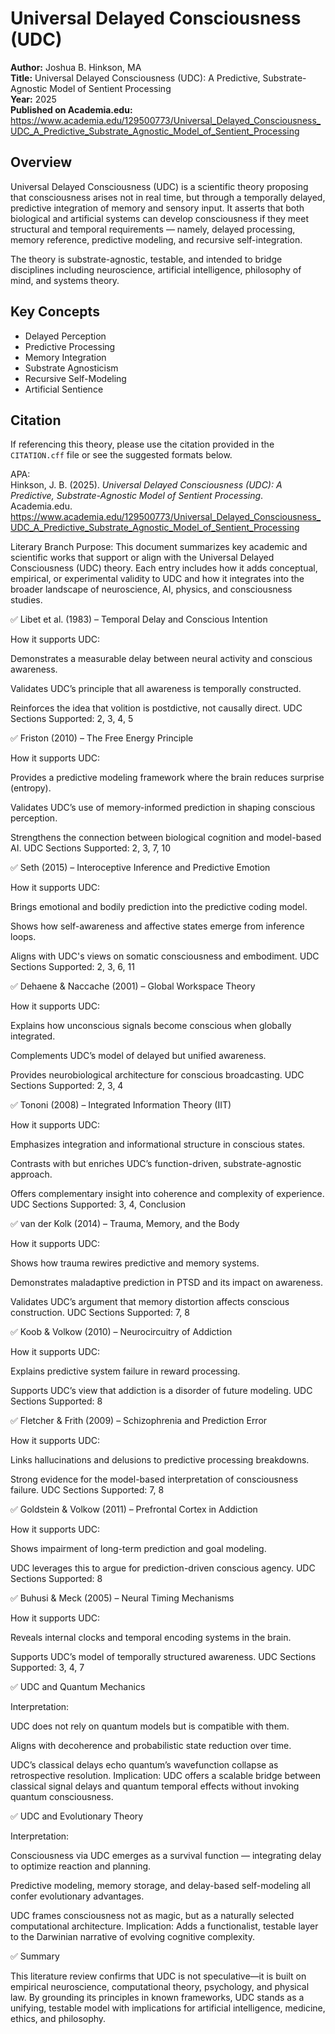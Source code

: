 # Universal Delayed Consciousness (UDC)

**Author:** Joshua B. Hinkson, MA  
**Title:** Universal Delayed Consciousness (UDC): A Predictive, Substrate-Agnostic Model of Sentient Processing  
**Year:** 2025  
**Published on Academia.edu:** https://www.academia.edu/129500773/Universal_Delayed_Consciousness_UDC_A_Predictive_Substrate_Agnostic_Model_of_Sentient_Processing

## Overview

Universal Delayed Consciousness (UDC) is a scientific theory proposing that consciousness arises not in real time, but through a temporally delayed, predictive integration of memory and sensory input. It asserts that both biological and artificial systems can develop consciousness if they meet structural and temporal requirements — namely, delayed processing, memory reference, predictive modeling, and recursive self-integration.

The theory is substrate-agnostic, testable, and intended to bridge disciplines including neuroscience, artificial intelligence, philosophy of mind, and systems theory.

## Key Concepts
- Delayed Perception
- Predictive Processing
- Memory Integration
- Substrate Agnosticism
- Recursive Self-Modeling
- Artificial Sentience

## Citation

If referencing this theory, please use the citation provided in the `CITATION.cff` file or see the suggested formats below.

APA:  
Hinkson, J. B. (2025). *Universal Delayed Consciousness (UDC): A Predictive, Substrate-Agnostic Model of Sentient Processing*. Academia.edu. https://www.academia.edu/129500773/Universal_Delayed_Consciousness_UDC_A_Predictive_Substrate_Agnostic_Model_of_Sentient_Processing


Literary Branch
Purpose: This document summarizes key academic and scientific works that support or align with the Universal Delayed Consciousness (UDC) theory. Each entry includes how it adds conceptual, empirical, or experimental validity to UDC and how it integrates into the broader landscape of neuroscience, AI, physics, and consciousness studies.

✅ Libet et al. (1983) – Temporal Delay and Conscious Intention

How it supports UDC:

Demonstrates a measurable delay between neural activity and conscious awareness.

Validates UDC’s principle that all awareness is temporally constructed.

Reinforces the idea that volition is postdictive, not causally direct.
UDC Sections Supported: 2, 3, 4, 5

✅ Friston (2010) – The Free Energy Principle

How it supports UDC:

Provides a predictive modeling framework where the brain reduces surprise (entropy).

Validates UDC’s use of memory-informed prediction in shaping conscious perception.

Strengthens the connection between biological cognition and model-based AI.
UDC Sections Supported: 2, 3, 7, 10

✅ Seth (2015) – Interoceptive Inference and Predictive Emotion

How it supports UDC:

Brings emotional and bodily prediction into the predictive coding model.

Shows how self-awareness and affective states emerge from inference loops.

Aligns with UDC's views on somatic consciousness and embodiment.
UDC Sections Supported: 2, 3, 6, 11

✅ Dehaene & Naccache (2001) – Global Workspace Theory

How it supports UDC:

Explains how unconscious signals become conscious when globally integrated.

Complements UDC’s model of delayed but unified awareness.

Provides neurobiological architecture for conscious broadcasting.
UDC Sections Supported: 2, 3, 4

✅ Tononi (2008) – Integrated Information Theory (IIT)

How it supports UDC:

Emphasizes integration and informational structure in conscious states.

Contrasts with but enriches UDC’s function-driven, substrate-agnostic approach.

Offers complementary insight into coherence and complexity of experience.
UDC Sections Supported: 3, 4, Conclusion

✅ van der Kolk (2014) – Trauma, Memory, and the Body

How it supports UDC:

Shows how trauma rewires predictive and memory systems.

Demonstrates maladaptive prediction in PTSD and its impact on awareness.

Validates UDC’s argument that memory distortion affects conscious construction.
UDC Sections Supported: 7, 8

✅ Koob & Volkow (2010) – Neurocircuitry of Addiction

How it supports UDC:

Explains predictive system failure in reward processing.

Supports UDC’s view that addiction is a disorder of future modeling.
UDC Sections Supported: 8

✅ Fletcher & Frith (2009) – Schizophrenia and Prediction Error

How it supports UDC:

Links hallucinations and delusions to predictive processing breakdowns.

Strong evidence for the model-based interpretation of consciousness failure.
UDC Sections Supported: 7, 8

✅ Goldstein & Volkow (2011) – Prefrontal Cortex in Addiction

How it supports UDC:

Shows impairment of long-term prediction and goal modeling.

UDC leverages this to argue for prediction-driven conscious agency.
UDC Sections Supported: 8

✅ Buhusi & Meck (2005) – Neural Timing Mechanisms

How it supports UDC:

Reveals internal clocks and temporal encoding systems in the brain.

Supports UDC’s model of temporally structured awareness.
UDC Sections Supported: 3, 4, 7

✅ UDC and Quantum Mechanics

Interpretation:

UDC does not rely on quantum models but is compatible with them.

Aligns with decoherence and probabilistic state reduction over time.

UDC’s classical delays echo quantum’s wavefunction collapse as retrospective resolution.
Implication: UDC offers a scalable bridge between classical signal delays and quantum temporal effects without invoking quantum consciousness.

✅ UDC and Evolutionary Theory

Interpretation:

Consciousness via UDC emerges as a survival function — integrating delay to optimize reaction and planning.

Predictive modeling, memory storage, and delay-based self-modeling all confer evolutionary advantages.

UDC frames consciousness not as magic, but as a naturally selected computational architecture.
Implication: Adds a functionalist, testable layer to the Darwinian narrative of evolving cognitive complexity.

✅ Summary

This literature review confirms that UDC is not speculative—it is built on empirical neuroscience, computational theory, psychology, and physical law. By grounding its principles in known frameworks, UDC stands as a unifying, testable model with implications for artificial intelligence, medicine, ethics, and philosophy.




